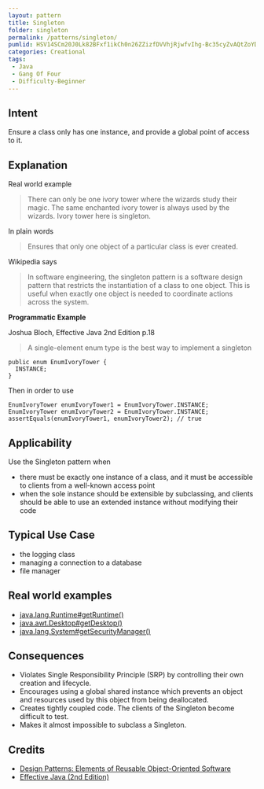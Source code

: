 ```yaml
---
layout: pattern
title: Singleton
folder: singleton
permalink: /patterns/singleton/
pumlid: HSV14SCm20J0Lk82BFxf1ikCh0n26ZZizfDVVhjRjwfvIhg-Bc35cyZvAQtZoYD3l4w364gTWxhcms2d3z-ydnAzsRuO4BUWmV43HRUcWcaagF-Lz55M3lq2
categories: Creational
tags:
 - Java
 - Gang Of Four
 - Difficulty-Beginner
---
```


## Intent
Ensure a class only has one instance, and provide a global point of
access to it.


## Explanation
Real world example
> There can only be one ivory tower where the wizards study their magic. The same enchanted ivory tower is always used by the wizards. Ivory tower here is singleton.

In plain words
> Ensures that only one object of a particular class is ever created.

Wikipedia says
> In software engineering, the singleton pattern is a software design pattern that restricts the instantiation of a class to one object. This is useful when exactly one object is needed to coordinate actions across the system.

**Programmatic Example**

Joshua Bloch, Effective Java 2nd Edition p.18
> A single-element enum type is the best way to implement a singleton
```
public enum EnumIvoryTower {
  INSTANCE;
}
```
Then in order to use
```
EnumIvoryTower enumIvoryTower1 = EnumIvoryTower.INSTANCE;
EnumIvoryTower enumIvoryTower2 = EnumIvoryTower.INSTANCE;
assertEquals(enumIvoryTower1, enumIvoryTower2); // true
```

## Applicability
Use the Singleton pattern when

* there must be exactly one instance of a class, and it must be accessible to clients from a well-known access point
* when the sole instance should be extensible by subclassing, and clients should be able to use an extended instance without modifying their code

## Typical Use Case

* the logging class
* managing a connection to a database
* file manager

## Real world examples

* [java.lang.Runtime#getRuntime()](http://docs.oracle.com/javase/8/docs/api/java/lang/Runtime.html#getRuntime%28%29)
* [java.awt.Desktop#getDesktop()](http://docs.oracle.com/javase/8/docs/api/java/awt/Desktop.html#getDesktop--)
* [java.lang.System#getSecurityManager()](http://docs.oracle.com/javase/8/docs/api/java/lang/System.html#getSecurityManager--)


## Consequences

* Violates Single Responsibility Principle (SRP) by controlling their own creation and lifecycle.
* Encourages using a global shared instance which prevents an object and resources used by this object from being deallocated.     
* Creates tightly coupled code. The clients of the Singleton become difficult to test.
* Makes it almost impossible to subclass a Singleton.

## Credits

* [Design Patterns: Elements of Reusable Object-Oriented Software](http://www.amazon.com/Design-Patterns-Elements-Reusable-Object-Oriented/dp/0201633612)
* [Effective Java (2nd Edition)](http://www.amazon.com/Effective-Java-Edition-Joshua-Bloch/dp/0321356683)
